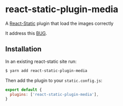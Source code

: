 # react-static-plugin-media

A [React-Static](https://react-static.js.org) plugin that load the images correctly

It address this [BUG](https://github.com/react-static/react-static/issues/1328).

## Installation

In an existing react-static site run:

```bash
$ yarn add react-static-plugin-media
```

Then add the plugin to your `static.config.js`:

```javascript
export default {
  plugins: ['react-static-plugin-media'],
}
```
